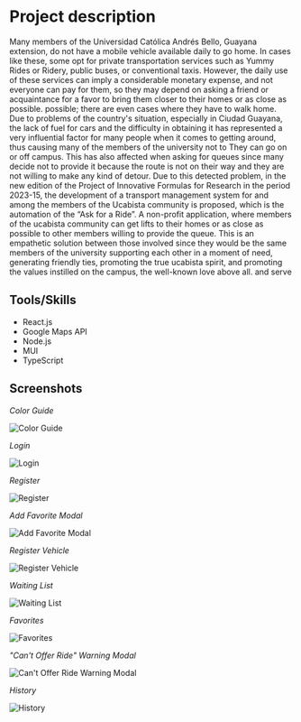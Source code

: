 # Project description

Many members of the Universidad Católica Andrés Bello, Guayana extension, do not have a mobile vehicle available daily to go home. In cases like these, some opt for private transportation services such as Yummy Rides or Ridery, public buses, or conventional taxis. However, the daily use of these services can imply a considerable monetary expense, and not everyone can pay for them, so they may depend on asking a friend or acquaintance for a favor to bring them closer to their homes or as close as possible. possible; there are even cases where they have to walk home.
Due to problems of the country's situation, especially in Ciudad Guayana, the lack of fuel for cars and the difficulty in obtaining it has represented a very influential factor for many people when it comes to getting around, thus causing many of the members of the university not to They can go on or off campus. This has also affected when asking for queues since many decide not to provide it because the route is not on their way and they are not willing to make any kind of detour.
Due to this detected problem, in the new edition of the Project of Innovative Formulas for Research in the period 2023-15, the development of a transport management system for and among the members of the Ucabista community is proposed, which is the automation of the “Ask for a Ride”. A non-profit application, where members of the ucabista community can get lifts to their homes or as close as possible to other members willing to provide the queue.
This is an empathetic solution between those involved since they would be the same members of the university supporting each other in a moment of need, generating friendly ties, promoting the true ucabista spirit, and promoting the values instilled on the campus, the well-known love above all. and serve


## Tools/Skills

- React.js 
- Google Maps API
- Node.js 
- MUI 
- TypeScript
  
## Screenshots

*Color Guide*

![Color Guide](https://i.imgur.com/G6RYLrK.png)

*Login*

![Login](https://i.imgur.com/on4gqjF.jpg)

*Register*

![Register](https://i.imgur.com/P2q4GzW.jpg)

*Add Favorite Modal*

![Add Favorite Modal](https://i.imgur.com/tTZCLPM.jpg)

*Register Vehicle*

![Register Vehicle](https://i.imgur.com/0Ry49Dr.jpg)

*Waiting List*

![Waiting List](https://i.imgur.com/OcgLCvm.jpg)

*Favorites*

![Favorites](https://i.imgur.com/w5KCORV.jpg)

*"Can't Offer Ride" Warning Modal*

![Can't Offer Ride Warning Modal](https://i.imgur.com/1ZxD5GZ.jpg)

*History*

![History](https://i.imgur.com/BfxDvQW.jpg)
